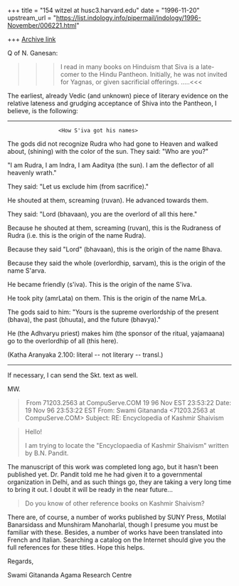 +++
title = "154 witzel at husc3.harvard.edu"
date = "1996-11-20"
upstream_url = "https://list.indology.info/pipermail/indology/1996-November/006221.html"

+++
[Archive link](https://list.indology.info/pipermail/indology/1996-November/006221.html)


Q of N. Ganesan:
>>>   I read in many books on Hinduism that Siva is a late-comer to the
Hindu Pantheon. Initially, he was not invited for Yagnas, or
given sacrificial offerings.   .....<<<


The earliest, already Vedic (and unknown) piece of literary evidence on the 
relative lateness and grudging acceptance of Shiva into the Pantheon, I 
believe, is the following:


------------------------------------------------------------------------


                    <How S'iva got his names>


The gods did not recognize Rudra who had gone to Heaven and walked 
about, (shining) with the color of the sun. They said: "Who are you?"  

"I am Rudra, I am Indra, I am Aaditya (the sun). I am the 
deflector of all heavenly wrath."

They said: "Let us exclude him (from sacrifice)."

He shouted at them, screaming (ruvan). He advanced towards them. 

They said: "Lord (bhavaan), you are the overlord of all this here."

Because he shouted at them, screaming (ruvan), this is the Rudraness of 
Rudra (i.e. this is the origin of the name Rudra). 

Because they said "Lord" (bhavaan), this is the origin of the name Bhava.

Because they said the whole (overlordhip, sarvam), this is the origin of 
the name S'arva. 

He became friendly (s'iva). This is the origin of the name S'iva. 

He took pity (amrLata) on them. This is the origin of the name MrLa.

The gods said to him: "Yours is the supreme overlordship of the present 
(bhava), the past (bhuuta), and the future (bhavya)." 

He (the Adhvaryu priest) makes him (the sponsor of the ritual, yajamaana) 
go to the overlordhip of all (this here).



(Katha Aranyaka 2.100:  literal -- not literary -- transl.)

---------------------------------------------------------------------------

If necessary, I can send the Skt. text as well.

MW.




> From 71203.2563 at CompuServe.COM 19 96 Nov EST 23:53:22
Date: 19 Nov 96 23:53:22 EST
From: Swami Gitananda <71203.2563 at CompuServe.COM>
Subject: RE: Encyclopedia of Kashmir Shaivism

>Hello!
>
>I am trying to locate the "Encyclopaedia of Kashmir Shaivism" written by
>B.N. Pandit. 

The manuscript of this work was completed long ago, but it hasn't been published
yet. Dr. Pandit told me he had given it to a governmental organization in Delhi,
and as such things go, they are taking a very long time to bring it out. I doubt
it will be ready in the near future...

> Do you know of other reference books on Kashmir Shaivism?

There are, of course, a number of works published by SUNY Press, Motilal
Banarsidass and Munshiram Manoharlal, though I presume you must be familiar with
these. Besides, a number of works have been translated into French and Italian.
Searching a catalog on the Internet should give you the full references for
these titles. Hope this helps.

Regards,

Swami Gitananda
Agama Research Centre





